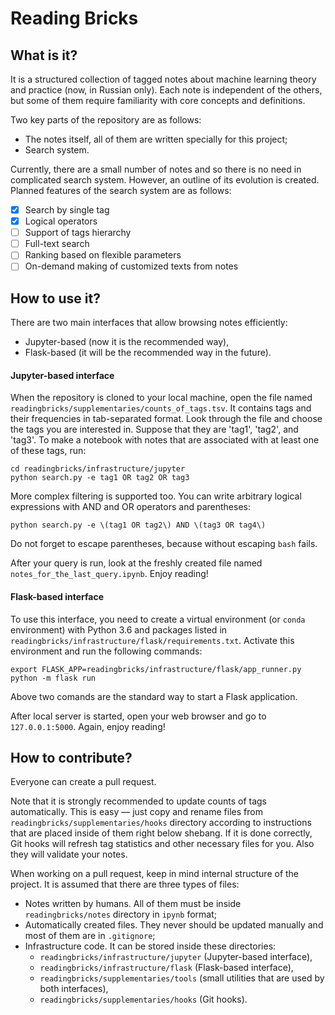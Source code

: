 # Reading Bricks

## What is it?

It is a structured collection of tagged notes about machine learning theory and practice (now, in Russian only). Each note is independent of the others, but some of them require familiarity with core concepts and definitions.

Two key parts of the repository are as follows:
* The notes itself, all of them are written specially for this project;
* Search system.

Currently, there are a small number of notes and so there is no need in complicated search system. However, an outline of its evolution is created. Planned features of the search system are as follows:
- [x] Search by single tag
- [x] Logical operators
- [ ] Support of tags hierarchy
- [ ] Full-text search
- [ ] Ranking based on flexible parameters
- [ ] On-demand making of customized texts from notes 

## How to use it?

There are two main interfaces that allow browsing notes efficiently:
* Jupyter-based (now it is the recommended way),
* Flask-based (it will be the recommended way in the future).

#### Jupyter-based interface

When the repository is cloned to your local machine, open the file named `readingbricks/supplementaries/counts_of_tags.tsv`. It contains tags and their frequencies in tab-separated format. Look through the file and choose the tags you are interested in. Suppose that they are 'tag1', 'tag2', and 'tag3'. To make a notebook with notes that are associated with at least one of these tags, run:

```
cd readingbricks/infrastructure/jupyter
python search.py -e tag1 OR tag2 OR tag3
```

More complex filtering is supported too. You can write arbitrary logical expressions with AND and OR operators and parentheses:
```
python search.py -e \(tag1 OR tag2\) AND \(tag3 OR tag4\)
```
Do not forget to escape parentheses, because without escaping `bash` fails.

After your query is run, look at the freshly created file named `notes_for_the_last_query.ipynb`. Enjoy reading!

#### Flask-based interface

To use this interface, you need to create a virtual environment (or `conda` environment) with Python 3.6 and packages listed in `readingbricks/infrastructure/flask/requirements.txt`. Activate this environment and run the following commands:
```
export FLASK_APP=readingbricks/infrastructure/flask/app_runner.py
python -m flask run
```
Above two comands are the standard way to start a Flask application.

After local server is started, open your web browser and go to `127.0.0.1:5000`. Again, enjoy reading!

## How to contribute?

Everyone can create a pull request.

Note that it is strongly recommended to update counts of tags automatically. This is easy — just copy and rename files from `readingbricks/supplementaries/hooks` directory according to instructions that are placed inside of them right below shebang. If it is done correctly, Git hooks will refresh tag statistics and other necessary files for you. Also they will validate your notes.

When working on a pull request, keep in mind internal structure of the project. It is assumed that there are three types of files:
* Notes written by humans. All of them must be inside `readingbricks/notes` directory in `ipynb` format;
* Automatically created files. They never should be updated manually and most of them are in `.gitignore`;
* Infrastructure code. It can be stored inside these directories:
    - `readingbricks/infrastructure/jupyter` (Jupyter-based interface),
    - `readingbricks/infrastructure/flask` (Flask-based interface),
    - `readingbricks/supplementaries/tools` (small utilities that are used by both interfaces),
    - `readingbricks/supplementaries/hooks` (Git hooks).
